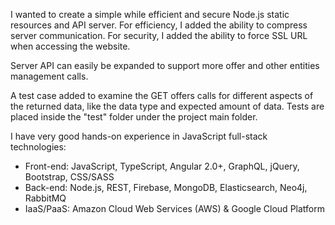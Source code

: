 
I wanted to create a simple while efficient and secure Node.js static resources and API server. For efficiency, I added the ability to compress server communication. For security, I added the ability to force SSL URL when accessing the website.

Server API can easily be expanded to support more offer and other entities management calls.

A test case added to examine the GET offers calls for different aspects of the returned data, like the data type and expected amount of data. Tests are placed inside the "test" folder under the project main folder.

I have very good hands-on experience in JavaScript full-stack technologies: 

- Front-end: JavaScript, TypeScript, Angular 2.0+, GraphQL, jQuery, Bootstrap, CSS/SASS
- Back-end: Node.js, REST, Firebase, MongoDB, Elasticsearch, Neo4j, RabbitMQ
- IaaS/PaaS: Amazon Cloud Web Services (AWS) & Google Cloud Platform